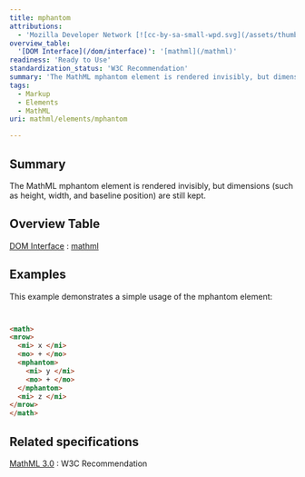 ```yaml
---
title: mphantom
attributions:
  - 'Mozilla Developer Network [![cc-by-sa-small-wpd.svg](/assets/thumb/8/8c/cc-by-sa-small-wpd.svg/120px-cc-by-sa-small-wpd.svg.png)](http://creativecommons.org/licenses/by-sa/3.0/us/): [Article](https://developer.mozilla.org/en-US/docs/MathML/Element/mphantom)'
overview_table:
  '[DOM Interface](/dom/interface)': '[mathml](/mathml)'
readiness: 'Ready to Use'
standardization_status: 'W3C Recommendation'
summary: 'The MathML mphantom element is rendered invisibly, but dimensions (such as height, width, and baseline position) are still kept.'
tags:
  - Markup
  - Elements
  - MathML
uri: mathml/elements/mphantom

---
```

## Summary

The MathML mphantom element is rendered invisibly, but dimensions (such as height, width, and baseline position) are still kept.

## Overview Table

[DOM Interface](/dom/interface)
:   [mathml](/mathml)

## Examples

This example demonstrates a simple usage of the mphantom element:

``` html


<math>
<mrow>
  <mi> x </mi>
  <mo> + </mo>
  <mphantom>
    <mi> y </mi>
    <mo> + </mo>
  </mphantom>
  <mi> z </mi>
</mrow>
</math>
```

</pre>

## Related specifications

[MathML 3.0](http://www.w3.org/TR/MathML3/chapter3.html#presm.mphantom)
:   W3C Recommendation
